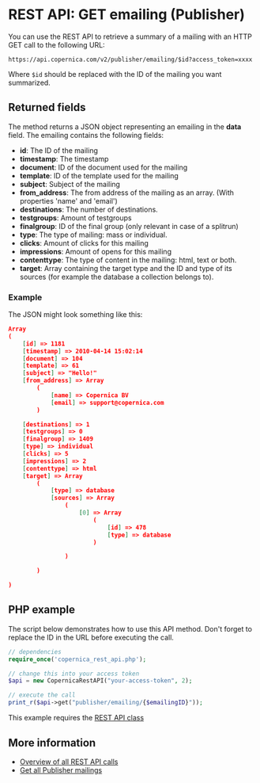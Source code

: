 # REST API: GET emailing (Publisher)

You can use the REST API to retrieve a summary of a mailing with an HTTP 
GET call to the following URL:

`https://api.copernica.com/v2/publisher/emailing/$id?access_token=xxxx`

Where `$id` should be replaced with the ID of the mailing you want summarized.

## Returned fields

The method returns a JSON object representing an emailing in the **data** field. 
The emailing contains the following fields:

* **id**: The ID of the mailing
* **timestamp**: The timestamp
* **document**: ID of the document used for the mailing
* **template**: ID of the template used for the mailing
* **subject**: Subject of the mailing
* **from_address**: The from address of the mailing as an array. (With properties 'name' and 'email')
* **destinations**: The number of destinations.
* **testgroups**: Amount of testgroups
* **finalgroup**: ID of the final group (only relevant in case of a splitrun)
* **type**: The type of mailing: mass or individual.
* **clicks**: Amount of clicks for this mailing
* **impressions**: Amount of opens for this mailing
* **contenttype**: The type of content in the mailing: html, text or both.
* **target**: Array containing the target type and the ID and type of its sources (for example the database a collection belongs to).

### Example

The JSON might look something like this:

```json
Array
(
    [id] => 1181
    [timestamp] => 2010-04-14 15:02:14
    [document] => 104
    [template] => 61
    [subject] => "Hello!"
    [from_address] => Array
        (
            [name] => Copernica BV
            [email] => support@copernica.com
        )

    [destinations] => 1
    [testgroups] => 0
    [finalgroup] => 1409
    [type] => individual
    [clicks] => 5
    [impressions] => 2
    [contenttype] => html
    [target] => Array
        (
            [type] => database
            [sources] => Array
                (
                    [0] => Array
                        (
                            [id] => 478
                            [type] => database
                        )

                )

        )

)
```

## PHP example

The script below demonstrates how to use this API method. Don't forget 
to replace the ID in the URL before executing the call.

```php
// dependencies
require_once('copernica_rest_api.php');

// change this into your access token
$api = new CopernicaRestAPI("your-access-token", 2);

// execute the call
print_r($api->get("publisher/emailing/{$emailingID}"));
```

This example requires the [REST API class](./rest-php)

## More information

* [Overview of all REST API calls](./rest-api)
* [Get all Publisher mailings](./rest-get-publisher-emailings)
